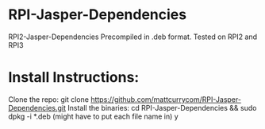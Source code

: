 # RPI-Jasper-Dependencies
RPI2-Jasper-Dependencies Precompiled in .deb format.  Tested on RPI2 and RPI3


# Install Instructions:
Clone the repo: 
git clone https://github.com/mattcurrycom/RPI-Jasper-Dependencies.git
Install the binaries:
cd RPI-Jasper-Dependencies && sudo dpkg -i *.deb (might have to put each file name in)
y

